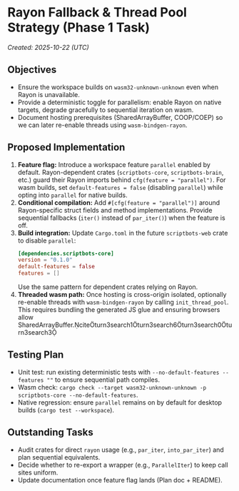 # Rayon Fallback & Thread Pool Strategy (Phase 1 Task)

_Created: 2025-10-22 (UTC)_

## Objectives
- Ensure the workspace builds on `wasm32-unknown-unknown` even when Rayon is unavailable.
- Provide a deterministic toggle for parallelism: enable Rayon on native targets, degrade gracefully to sequential iteration on wasm.
- Document hosting prerequisites (SharedArrayBuffer, COOP/COEP) so we can later re-enable threads using `wasm-bindgen-rayon`.

## Proposed Implementation
1. **Feature flag:** Introduce a workspace feature `parallel` enabled by default. Rayon-dependent crates (`scriptbots-core`, `scriptbots-brain`, etc.) guard their Rayon imports behind `cfg(feature = "parallel")`. For wasm builds, set `default-features = false` (disabling `parallel`) while opting into `parallel` for native builds.
2. **Conditional compilation:** Add `#[cfg(feature = "parallel")]` around Rayon-specific struct fields and method implementations. Provide sequential fallbacks (`iter()` instead of `par_iter()`) when the feature is off.
3. **Build integration:** Update `Cargo.toml` in the future `scriptbots-web` crate to disable `parallel`:
   ```toml
   [dependencies.scriptbots-core]
   version = "0.1.0"
   default-features = false
   features = []
   ```
   Use the same pattern for dependent crates relying on Rayon.
4. **Threaded wasm path:** Once hosting is cross-origin isolated, optionally re-enable threads with `wasm-bindgen-rayon` by calling `init_thread_pool`. This requires bundling the generated JS glue and ensuring browsers allow SharedArrayBuffer.citeturn3search1turn3search6turn3search0turn3search3

## Testing Plan
- Unit test: run existing deterministic tests with `--no-default-features --features ""` to ensure sequential path compiles.
- Wasm check: `cargo check --target wasm32-unknown-unknown -p scriptbots-core --no-default-features`.
- Native regression: ensure `parallel` remains on by default for desktop builds (`cargo test --workspace`).

## Outstanding Tasks
- Audit crates for direct `rayon` usage (e.g., `par_iter`, `into_par_iter`) and plan sequential equivalents.
- Decide whether to re-export a wrapper (e.g., `ParallelIter`) to keep call sites uniform.
- Update documentation once feature flag lands (Plan doc + README).
